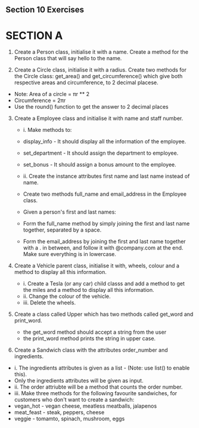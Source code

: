 ## Section 10 Exercises

# SECTION A
1. Create a Person class, initialise it with a name. Create a method for the Person class that will say hello to the name.

2. Create a Circle class, initialise it with a radius. Create two methods for the Circle class: get_area() and get_circumference() which give both respective areas and circumference, to 2 decimal placese.
- Note: Area of a circle = πr ** 2 
- Circumference = 2πr
- Use the round() function to get the answer to 2 decimal places 

3. Create a Employee class and initialise it with name and staff number. 
    - i. Make methods to:
    - display_info - It should display all the information of the employee.
    - set_department - It should assign the department to employee.
    - set_bonus - It should assign a bonus amount to the employee.

    - ii. Create the instance attributes first name and last name instead of name. 
    - Create two methods full_name and email_address in the Employee class. 
    - Given a person's first and last names:
    - Form the full_name method by simply joining the first and last name together, separated by a space.
    - Form the email_address by joining the first and last name together with a . in between, and follow it with @company.com at the end. Make sure everything is in lowercase.


4. Create a Vehicle parent class, initialise it with, wheels, colour and a method to display all this information.
     - i. Create a Tesla (or any car) child classs and add a method to get the miles and a method to display all this information.
     - ii. Change the colour of the vehicle.
     - iii. Delete the wheels.


5. Create a class called Upper which has two methods called get_word and print_word. 
    - the get_word method should accept a string from the user
    - the print_word method prints the string in upper case. 

6. Create a Sandwich class with the attributes order_number and ingredients.
- i. The ingredients attributes is given as a list - (Note: use list(<atrribute>) to enable this). 
- Only the ingredients attributes will be given as input.
- ii. The order attriubte will be a method that counts the order number.
- iii. Make three methods for the following favourite sandwiches, for customers who don't want to create a sandwich: 
- vegan_hot - vegan cheese, meatless meatballs, jalapenos
- meat_feast - steak, peppers, cheese
- veggie - tomamto, spinach, mushroom, eggs

